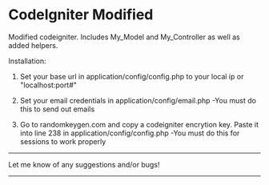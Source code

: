 CodeIgniter Modified
====================

Modified codeigniter. Includes My_Model and My_Controller as well as added helpers.

Installation:

1. Set your base url in application/config/config.php to your local ip or "localhost:port#"

2. Set your email credentials in application/config/email.php
    -You must do this to send out emails

3. Go to randomkeygen.com and copy a codeigniter encrytion key. Paste it into line 238 in application/config/config.php
    -You must do this for sessions to work properly
    
    
*********************************************
 Let me know of any suggestions and/or bugs!
*********************************************

